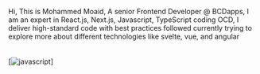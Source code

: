 Hi, This is Mohammed Moaid, 
A senior Frontend Developer @ BCDapps,
I am an expert in React.js, Next.js, Javascript, TypeScript
coding OCD, I deliver high-standard code with best practices followed
currently trying to explore more about different technologies like svelte, vue, and angular
<br>
<br>
<br>
[![javascript](https://img.shields.io/badge/Javascript-lightgrey?labelColor=3776AB&logo=javascript&style=for-the-badge&logoColor=white)]
